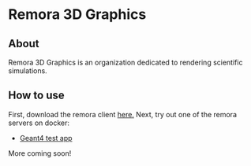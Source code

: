 # Remora 3D Graphics

## About
Remora 3D Graphics is an organization dedicated to rendering scientific simulations. 

## How to use
First, download the remora client [here.](https://github.com/remora-3d-graphics/remora) Next, try out one of the remora servers on docker:
- [Geant4 test app](https://hub.docker.com/r/remora3d/g4-demo)

More coming soon!
